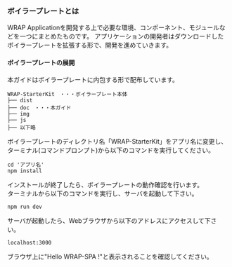 ### ボイラープレートとは

WRAP Applicationを開発する上で必要な環境、コンポーネント、モジュールなどを一つにまとめたものです。
アプリケーションの開発者はダウンロードしたボイラープレートを拡張する形で、開発を進めていきます。

#### ボイラープレートの展開

本ガイドはボイラープレートに内包する形で配布しています。  
```
WRAP-StarterKit　・・・ボイラープレート本体
├── dist
├── doc　・・・本ガイド
├── img
├── js
├── 以下略
```
ボイラープレートのディレクトリ名「WRAP-StarterKit」をアプリ名に変更し、ターミナル(コマンドプロンプト)から以下のコマンドを実行してください。

```
cd 'アプリ名'
npm install
```

インストールが終了したら、ボイラープレートの動作確認を行います。  
ターミナルから以下のコマンドを実行し、サーバを起動して下さい。

```
npm run dev
```

サーバが起動したら、Webブラウザから以下のアドレスにアクセスして下さい。

`localhost:3000`

ブラウザ上に"Hello WRAP-SPA !"と表示されることを確認してください。